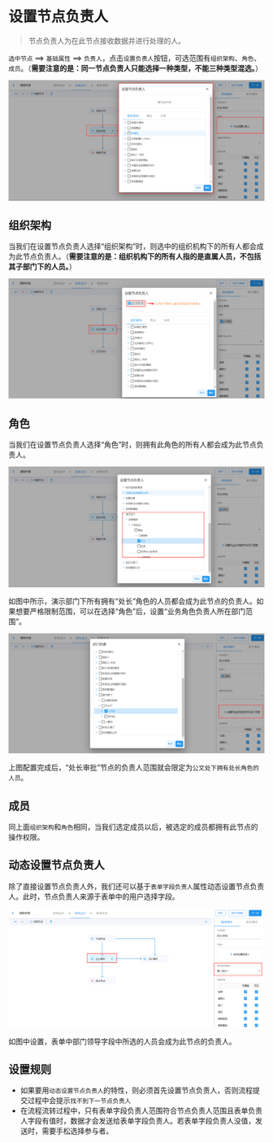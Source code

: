 # 设置节点负责人

> 节点负责人为在此节点接收数据并进行处理的人。

`选中节点` ==> `基础属性` ==> `负责人`，点击`设置负责人`按钮，可选范围有`组织架构`、`角色`、`成员`。（**需要注意的是：同一节点负责人只能选择一种类型，不能三种类型混选。**）

![设置节点负责人](./images/add-node-director.png)

## 组织架构

当我们在设置节点负责人选择“组织架构”时，则选中的组织机构下的所有人都会成为此节点负责人。（**需要注意的是：组织机构下的所有人指的是直属人员，不包括其子部门下的人员。**）

![节点负责人_部门](./images/add-node-director_dept.png)

## 角色

当我们在设置节点负责人选择“角色”时，则拥有此角色的所有人都会成为此节点负责人。

![节点负责人_角色](./images/add-node-director_role.png)

如图中所示，演示部门下所有拥有“处长”角色的人员都会成为此节点的负责人。如果想要严格限制范围，可以在选择“角色”后，设置“业务角色负责人所在部门范围”。

![节点负责人_角色_部门范围](./images/add-node-director_role_dept.png)

上图配置完成后，“处长审批”节点的负责人范围就会限定为`公文处下拥有处长角色的人员`。

## 成员

同上面`组织架构`和`角色`相同，当我们选定成员以后，被选定的成员都拥有此节点的操作权限。

## 动态设置节点负责人

除了直接设置节点负责人外，我们还可以基于`表单字段负责人`属性动态设置节点负责人。此时，节点负责人来源于表单中的用户选择字段。

![动态设置节点负责人](./images/add-node-director_dynamic.png)

如图中设置，表单中部门领导字段中所选的人员会成为此节点的负责人。

## 设置规则

- 如果要用`动态设置节点负责人`的特性，则必须首先设置节点负责人，否则流程提交过程中会提示`找不到下一节点负责人`
- 在流程流转过程中，只有表单字段负责人范围符合节点负责人范围且表单负责人字段有值时，数据才会发送给表单字段负责人。若表单字段负责人没值，发送时，需要手松选择参与者。
